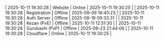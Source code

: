 | 2025-10-11 19:30:28 | Website | Online | 2025-10-11 19:30:25 |
| 2025-10-11 19:30:28 | Registration | Offline | 2025-09-09 16:40:23 |
| 2025-10-11 19:30:28 | Auth Server | Offline | 2025-08-18 09:33:31 |
| 2025-10-11 19:30:28 | Kezan (PvE) | Offline | 2025-10-11 12:51:30 |
| 2025-10-11 19:30:28 | Gurubashi (PvP) | Offline | 2025-08-23 21:44:06 |
| 2025-10-11 19:30:28 | Cloudflare | Online | 2025-10-11 19:30:25 |
